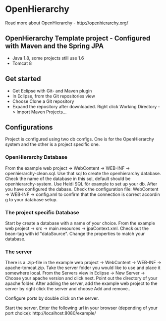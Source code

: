 # OpenHierarchy

Read more about OpenHierarchy - http://openhierarchy.org/

## OpenHierarchy Template project - Configured with Maven and the Spring JPA

* Java 1.8, some projects still use 1.6
* Tomcat 8

## Get started
* Get Eclipse with Git- and Maven plugin
* In Eclipse, from the Git repositories view
* Choose Clone a Git repository
* Expand the repository after downloaded. Right click Working Directory -> Import Maven Projects...

## Configurations
Project is configured using two db configs. One is for the OpenHierarchy system and the other is a project specific one.

### OpenHierarchy Database
From the example web project -> WebContent -> WEB-INF -> openhierarchy-clean.sql.  Use that sql to create the openhierarchy database. Check the name of the database in this sql, default should be openhierarchy-system. Use Heidi SQL för example to set up your db. After you have configured the dabase. Check the configuration file: WebContent -> WEB-INF -> config.xml to confirm that the connection is correct accordin g to your database setup.

### The project specific Database
Start by create a database with a name of your choice.
From the example web project -> src -> main.resources -> jpaContext.xml. Check out the bean-tag with id "dataSource". Change the properties to match your database.

### The server
There is a .zip-file in the example web project -> WebContent -> WEB-INF -> apache-tomcat.zip. Take the server folder you would like to use and place it somewhere local. From the Servers view in Eclipse -> New Server ->  Choose your apache version and click next. Point out the directory of your apache folder. After adding the server, add the example web project to the server by right click the server and choose Add and remove..

Configure ports by double click on the server.

Start the server. Enter the following url in your browser (depending of your port choice): http://localhost:8080/example/


